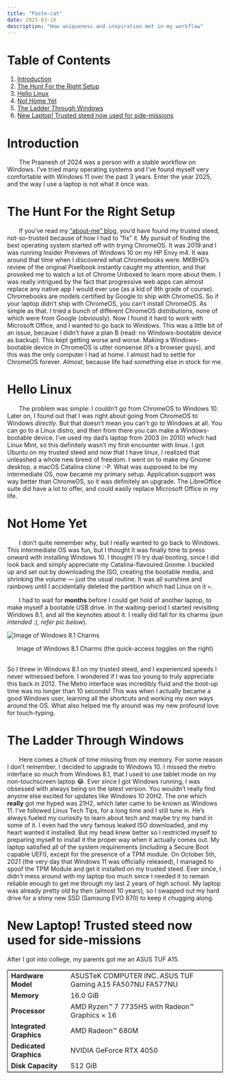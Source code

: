 ```yaml
---
title: "Paste-cat"
date: 2025-03-16
description: "How uniqueness and inspiration met in my workflow"
---
```



# Table of Contents

1.  [Introduction](#org9542e3e)
2.  [The Hunt For the Right Setup](#org4cfb421)
3.  [Hello Linux](#org44f33c5)
4.  [Not Home Yet](#orga999c40)
5.  [The Ladder Through Windows](#org32fea0e)
6.  [New Laptop! Trusted steed now used for side-missions](#orged920c0)


<a id="org9542e3e"></a>

# Introduction

&nbsp;&nbsp;&nbsp;&nbsp;&nbsp;&nbsp; The Praanesh of 2024 was a person with a stable
workflow on Windows. I&rsquo;ve tried many operating systems and I&rsquo;ve found myself
very comfortable with Windows 11 over the past 3 years. Enter the year 2025, and
the way I use a laptop is not what it once was.


<a id="org4cfb421"></a>

# The Hunt For the Right Setup

&nbsp;&nbsp;&nbsp;&nbsp;&nbsp;&nbsp; If you&rsquo;ve read my [&ldquo;about-me&rdquo; blog](https://compileartisan.pages.dev/blogs/about-me), you&rsquo;d
have found my trusted steed, not-so-trusted because of how I had to &ldquo;fix&rdquo; it. My
pursuit of finding the best operating system started off with trying ChromeOS.
It was 2019 and I was running Insider Previews of Windows 10 on my HP Envy m4.
It was around that time when I discovered what Chromebooks were. MKBHD&rsquo;s review
of the original Pixelbook instantly caught my attention, and that provoked me to
watch a lot of Chrome Unboxed to learn more about them. I was really intrigued
by the fact that progressive web apps can almost replace any native app I would
ever use (as a kid of 9th grade of course). Chromebooks are models certified by
Google to ship with ChromeOS. So if your laptop didn&rsquo;t ship with ChromeOS, you
can&rsquo;t install ChromeOS. As simple as that. I tried a bunch of different ChromeOS
distributions, none of which were from Google (obviously). Now I found it hard
to work with Microsoft Office, and I wanted to go back to Windows. This was a
little bit of an issue, because I didn&rsquo;t have a plan B (read: no
Windows-bootable device as backup). This kept getting worse and worse. Making a
Windows-bootable device in ChromeOS is utter nonsense (it&rsquo;s a browser guys), and
this was the only computer I had at home. I almost had to settle for ChromeOS
forever. *Almost*, because life had something else in stock for me.


<a id="org44f33c5"></a>

# Hello Linux

&nbsp;&nbsp;&nbsp;&nbsp;&nbsp;&nbsp; The problem was simple: I couldn&rsquo;t go from
ChromeOS to Windows 10. Later on, I found out that I was right about going from
ChromeOS to Windows *directly*. But that doesn&rsquo;t mean you can&rsquo;t go to Windows at
all. You can go to a Linux distro, and then from there you can make a
Windows-bootable device. I&rsquo;ve used my dad&rsquo;s laptop from 2003 (in 2010) which had
Linux Mint, so this definitely wasn&rsquo;t my first encounter with linux. I got
Ubuntu on my trusted steed and now that I have linux, I realized that unleashed
a whole new breed of freedom. I went on to make my Gnome desktop, a macOS
Catalina clone :-P. What was supposed to be my intermediate OS, now became my
primary setup. Application support was way better than ChromeOS, so it was
definitely an upgrade. The LibreOffice suite did have a lot to offer, and could
easily replace Microsoft Office in my life.


<a id="orga999c40"></a>

# Not Home Yet

&nbsp;&nbsp;&nbsp;&nbsp;&nbsp;&nbsp; I don&rsquo;t quite remember why, but I really
wanted to go back to Windows. This intermediate OS was fun, but I thought it was
finally time to press onward with installing Windows 10. I thought I&rsquo;ll try dual
booting, since I did look back and simply appreciate my Catalina-flavoured
Gnome. I buckled up and set out by downloading the ISO, creating the bootable
media, and shrinking the volume — just the usual routine. It was all sunshine
and rainbows until I accidentally deleted the partition which had Linux on it 💀.

&nbsp;&nbsp;&nbsp;&nbsp;&nbsp;&nbsp; I had to wait for **months** before I could
get hold of another laptop, to make myself a bootable USB drive. In the
waiting-period I started revisiting Windows 8.1, and all the keynotes about it.
I really did fall for its charms (*pun intended :), refer pic below*).

![Image of Windows 8.1 Charms](/charm-bar.jpg "Windows 8.1 Charms")

<center> Image of Windows 8.1 Charms (the quick-access toggles on the right) </center><br>

So I threw in Windows 8.1 on my trusted steed, and I experienced speeds I never
witnessed before. I wondered if I was too young to truly appreciate this back
in 2012. The Metro interface was incredibly fluid and the boot-up time was no
longer than 10 seconds! This was when I actually became a good Windows user,
learning all the shortcuts and working my own ways around the OS. What also
helped me fly around was my new profound love for touch-typing.


<a id="org32fea0e"></a>

# The Ladder Through Windows

&nbsp;&nbsp;&nbsp;&nbsp;&nbsp;&nbsp; Here comes a chunk of time missing from my
memory. For some reason I don&rsquo;t remember, I decided to upgrade to Windows 10. I
missed the metro interface so much from Windows 8.1, that I used to use tablet
mode on my non-touchscreen laptop 😂. Ever since I got Windows running, I was
obsessed with always being on the latest version. You wouldn&rsquo;t really find
anyone else excited for updates like Windows 10 20H2. The one which **really** got
me hyped was 21H2, which later came to be known as Windows 11. I&rsquo;ve followed
Linus Tech Tips, for a long time and I still tune in. He&rsquo;s always fueled my
curiosity to learn about tech and maybe try my hand in some of it. I even had
the very famous leaked ISO downloaded, and my heart wanted it installed. But my
head knew better so I restricted myself to preparing myself to install it the
proper way when it actually comes out. My laptop satisfied all of the system
requirements (including a Secure Boot capable UEFI), except for the presence of
a TPM module. On October 5th, 2021 (the very day that Windows 11 was officially
released), I managed to spoof the TPM Module and get it installed on my trusted
steed. Ever since, I didn&rsquo;t mess around with my laptop too much since I needed
it to remain reliable enough to get me through my last 2 years of high school.
My laptop was already pretty old by then (almost 10 years), so I swapped out my
hard drive for a shiny new SSD (Samsung EVO 870) to keep it chugging along.


<a id="orged920c0"></a>

# New Laptop! Trusted steed now used for side-missions

After I got into college, my parents got me an ASUS TUF A15.

<table border="2" cellspacing="0" cellpadding="6" rules="groups" frame="hsides">


<colgroup>
<col  class="org-left" />

<col  class="org-left" />
</colgroup>
<tbody>
<tr>
<td class="org-left"><b>Hardware Model</b></td>
<td class="org-left">ASUSTeK COMPUTER INC. ASUS TUF Gaming A15 FA507NU FA577NU</td>
</tr>

<tr>
<td class="org-left"><b>Memory</b></td>
<td class="org-left">16.0 GiB</td>
</tr>

<tr>
<td class="org-left"><b>Processor</b></td>
<td class="org-left">AMD Ryzen™ 7 7735HS with Radeon™ Graphics × 16</td>
</tr>

<tr>
<td class="org-left"><b>Integrated Graphics</b></td>
<td class="org-left">AMD Radeon™ 680M</td>
</tr>

<tr>
<td class="org-left"><b>Dedicated Graphics</b></td>
<td class="org-left">NVIDIA GeForce RTX 4050</td>
</tr>

<tr>
<td class="org-left"><b>Disk Capacity</b></td>
<td class="org-left">512 GiB</td>
</tr>
</tbody>
</table>

